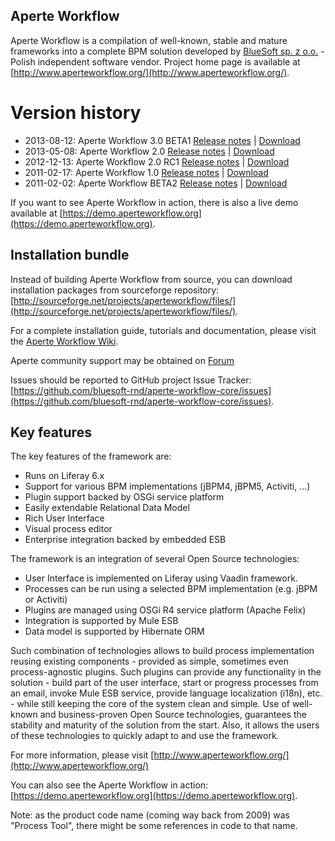 Aperte Workflow
-----------------
Aperte Workflow is a compilation of well-known, stable and mature frameworks into a complete BPM solution developed by
[BlueSoft sp. z o.o.](http://www.bluesoft.net.pl/) - Polish independent software vendor. Project home page is available
at [http://www.aperteworkflow.org/](http://www.aperteworkflow.org/).

# Version history
* 2013-08-12: Aperte Workflow 3.0 BETA1 [Release notes](https://github.com/bluesoft-rnd/aperte-workflow-core/wiki/3.0-beta1-Release-notes) | [Download](https://sourceforge.net/projects/aperteworkflow/files/AW3.0-beta1/)
* 2013-05-08: Aperte Workflow 2.0 [Release notes](https://github.com/bluesoft-rnd/aperte-workflow-core/wiki/2.0-Release-notes) | [Download](https://sourceforge.net/projects/aperteworkflow/files/AW2.0/)
* 2012-12-13: Aperte Workflow 2.0 RC1 [Release notes](https://github.com/bluesoft-rnd/aperte-workflow-core/wiki/2.0-RC1-Release-notes) | [Download](https://sourceforge.net/projects/aperteworkflow/files/AW2.0-RC1/)
* 2011-02-17: Aperte Workflow 1.0 [Release notes](https://github.com/bluesoft-rnd/aperte-workflow-core/wiki/1.0-release-notes) | [Download](https://sourceforge.net/projects/aperteworkflow/files/AW1.0/)
* 2011-02-02: Aperte Workflow BETA2 [Release notes](https://github.com/bluesoft-rnd/aperte-workflow-core/wiki/Beta2-release-notes) | [Download](https://sourceforge.net/projects/aperteworkflow/files/BETA2/)

If you want to see Aperte Workflow in action, 
there is also a live demo available at [https://demo.aperteworkflow.org](https://demo.aperteworkflow.org). 

Installation bundle
-------------------
Instead of building Aperte Workflow from source, you can download installation packages from sourceforge repository: [http://sourceforge.net/projects/aperteworkflow/files/](http://sourceforge.net/projects/aperteworkflow/files/).

For a complete installation guide, tutorials and documentation, please visit the [Aperte Workflow Wiki](https://github.com/bluesoft-rnd/aperte-workflow-core/wiki).

Aperte community support may be obtained on [Forum](http://www.aperteworkflow.org/forum)

Issues should be reported to GitHub project Issue Tracker: [https://github.com/bluesoft-rnd/aperte-workflow-core/issues](https://github.com/bluesoft-rnd/aperte-workflow-core/issues).


Key features
------------

The key features of the framework are:

* Runs on Liferay 6.x
* Support for various BPM implementations (jBPM4, jBPM5, Activiti, ...)
* Plugin support backed by OSGi service platform
* Easily extendable Relational Data Model
* Rich User Interface
* Visual process editor
* Enterprise integration backed by embedded ESB

The framework is an integration of several Open Source technologies:

* User Interface is implemented on Liferay using Vaadin framework.
* Processes can be run using a selected BPM implementation (e.g. jBPM or Activiti)
* Plugins are managed using OSGi R4 service platform (Apache Felix)
* Integration is supported by Mule ESB
* Data model is supported by Hibernate ORM

Such combination of technologies allows to build process implementation reusing existing components - provided as simple,
sometimes even process-agnostic plugins. Such plugins can provide any functionality in the solution - build part of
the user interface, start or progress processes from an email, invoke Mule ESB service, provide language localization
(i18n), etc. - while still keeping the core of the system clean and simple. Use of well-known and business-proven
Open Source technologies, guarantees the stability and maturity of the solution from the start. Also,
it allows the users of these technologies to quickly adapt to and use the framework.

For more information, please visit 
[http://www.aperteworkflow.org/](http://www.aperteworkflow.org/)

You can also see the Aperte Workflow in action: [https://demo.aperteworkflow.org](https://demo.aperteworkflow.org).

Note: as the product code name (coming way back from 2009) was "Process Tool", there might be some references in code to that name.
